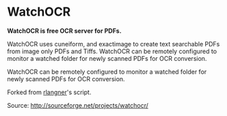# WatchOCR
**WatchOCR is free OCR server for PDFs.**

WatchOCR uses cuneiform, and exactimage to create text searchable PDFs from image only PDFs and Tiffs. WatchOCR can be remotely configured to monitor a watched folder for newly scanned PDFs for OCR conversion.

WatchOCR can be remotely configured to monitor a watched folder for newly scanned PDFs for OCR conversion.

Forked from [rlangner](https://sourceforge.net/u/rlangner/profile/)'s script.

Source: http://sourceforge.net/projects/watchocr/
